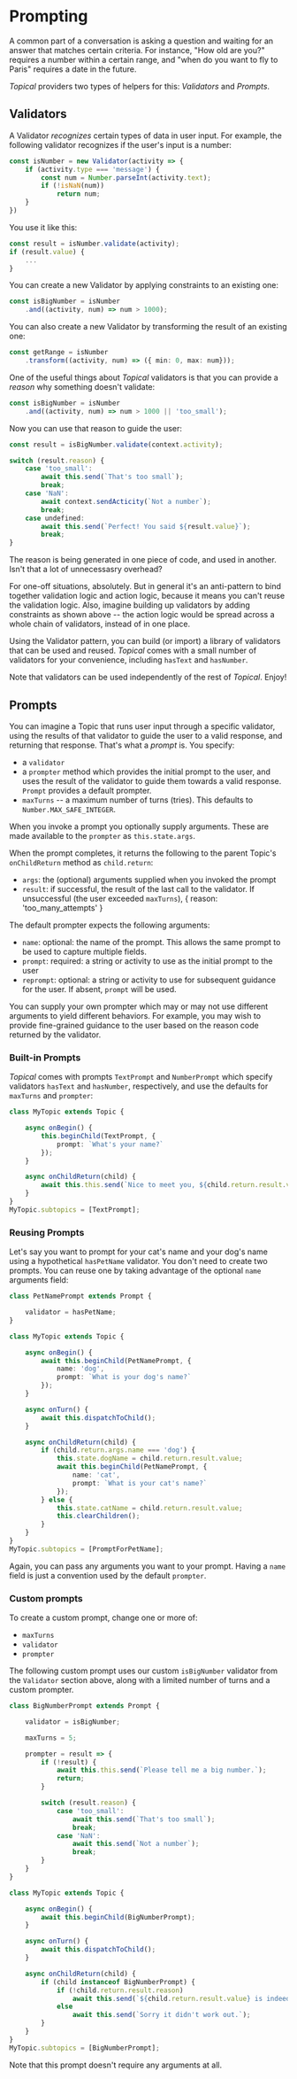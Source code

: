 # Prompting

A common part of a conversation is asking a question and waiting for an answer that matches certain criteria. For instance, "How old are you?" requires a number within a certain range, and "when do you want to fly to Paris" requires a date in the future.

*Topical* providers two types of helpers for this: *Validators* and *Prompts*.

## Validators

A Validator *recognizes* certain types of data in user input. For example, the following validator recognizes if the user's input is a number:
```ts
const isNumber = new Validator(activity => {
    if (activity.type === 'message') {
        const num = Number.parseInt(activity.text);
        if (!isNaN(num))
            return num;
    }
})
```
You use it like this:
```ts
const result = isNumber.validate(activity);
if (result.value) {
    ...
}
```
You can create a new Validator by applying constraints to an existing one:
```ts
const isBigNumber = isNumber
    .and((activity, num) => num > 1000);
```
You can also create a new Validator by transforming the result of an existing one:
```ts
const getRange = isNumber
    .transform((activity, num) => ({ min: 0, max: num}));
```
One of the useful things about *Topical* validators is that you can provide a *reason* why something doesn't validate:
```ts
const isBigNumber = isNumber
    .and((activity, num) => num > 1000 || 'too_small');
```
Now you can use that reason to guide the user:
```ts
const result = isBigNumber.validate(context.activity);

switch (result.reason) {
    case 'too_small':
        await this.send(`That's too small`);
        break;
    case 'NaN':
        await context.sendActicity(`Not a number`);
        break;
    case undefined:
        await this.send(`Perfect! You said ${result.value}`);
        break;
}
```
The reason is being generated in one piece of code, and used in another. Isn't that a lot of unnecessasry overhead?

For one-off situations, absolutely. But in general it's an anti-pattern to bind together validation logic and action logic, because it means you can't reuse the validation logic. Also, imagine building up validators by adding constraints as shown above -- the action logic would be spread across a whole chain of validators, instead of in one place.

Using the Validator pattern, you can build (or import) a library of validators that can be used and reused. *Topical* comes with a small number of validators for your convenience, including `hasText` and `hasNumber`.

Note that validators can be used independently of the rest of *Topical*. Enjoy!

## Prompts

You can imagine a Topic that runs user input through a specific validator, using the results of that validator to guide the user to a valid response, and returning that response. That's what a *prompt* is. You specify:

* a `validator`
* a `prompter` method which provides the initial prompt to the user, and uses the result of the validator to guide them towards a valid response. `Prompt` provides a default prompter.
* `maxTurns` -- a maximum number of turns (tries). This defaults to `Number.MAX_SAFE_INTEGER`.

When you invoke a prompt you optionally supply arguments. These are made available to the `prompter` as `this.state.args`.

When the prompt completes, it returns the following to the parent Topic's `onChildReturn` method as `child.return`:

* `args`: the (optional) arguments supplied when you invoked the prompt
* `result`: if successful, the result of the last call to the validator. If unsuccessful (the user exceeded `maxTurns`), { reason: 'too_many_attempts' }

The default prompter expects the following arguments:

* `name`: optional: the name of the prompt. This allows the same prompt to be used to capture multiple fields.
* `prompt`: required: a string or activity to use as the initial prompt to the user
* `reprompt`:  optional: a string or activity to use for subsequent guidance for the user. If absent, `prompt` will be used.

You can supply your own prompter which may or may not use different arguments to yield different behaviors. For example, you may wish to provide fine-grained guidance to the user based on the reason code returned by the validator.

### Built-in Prompts

*Topical* comes with prompts `TextPrompt` and `NumberPrompt` which specify validators `hasText` and `hasNumber`, respectively, and use the defaults for `maxTurns` and `prompter`:
```ts
class MyTopic extends Topic {

    async onBegin() {
        this.beginChild(TextPrompt, {
            prompt: `What's your name?`
        });
    }

    async onChildReturn(child) {
        await this.this.send(`Nice to meet you, ${child.return.result.value}`);
    }
}
MyTopic.subtopics = [TextPrompt];
```

### Reusing Prompts

Let's say you want to prompt for your cat's name and your dog's name using a hypothetical `hasPetName` validator. You don't need to create two prompts. You can reuse one by taking advantage of the optional `name` arguments field:
```ts
class PetNamePrompt extends Prompt {

    validator = hasPetName;
}

class MyTopic extends Topic {

    async onBegin() {
        await this.beginChild(PetNamePrompt, {
            name: 'dog', 
            prompt: `What is your dog's name?`
        });
    }

    async onTurn() {
        await this.dispatchToChild();
    }

    async onChildReturn(child) {
        if (child.return.args.name === 'dog') {
            this.state.dogName = child.return.result.value;
            await this.beginChild(PetNamePrompt, {
                name: 'cat',
                prompt: `What is your cat's name?`
            });
        } else {
            this.state.catName = child.return.result.value;
            this.clearChildren();
        }
    }
}
MyTopic.subtopics = [PromptForPetName];
```

Again, you can pass any arguments you want to your prompt. Having a `name` field is just a convention used by the default `prompter`.

### Custom prompts

To create a custom prompt, change one or more of:
* `maxTurns`
* `validator`
* `prompter`

The following custom prompt uses our custom `isBigNumber` validator from the `Validator` section above, along with a limited number of turns and a custom prompter.
```ts
class BigNumberPrompt extends Prompt {

    validator = isBigNumber;

    maxTurns = 5;

    prompter = result => {
        if (!result) {
            await this.this.send(`Please tell me a big number.`);
            return;
        }

        switch (result.reason) {
            case 'too_small':
                await this.send(`That's too small`);
                break;
            case 'NaN':
                await this.send(`Not a number`);
                break;
        }
    }
}

class MyTopic extends Topic {

    async onBegin() {
        await this.beginChild(BigNumberPrompt);
    }

    async onTurn() {
        await this.dispatchToChild();
    }

    async onChildReturn(child) {
        if (child instanceof BigNumberPrompt) {
            if (!child.return.result.reason)
                await this.send(`${child.return.result.value} is indeed a big number.`);
            else
                await this.send(`Sorry it didn't work out.`);
        }
    }
}
MyTopic.subtopics = [BigNumberPrompt];
```
Note that this prompt doesn't require any arguments at all. 

